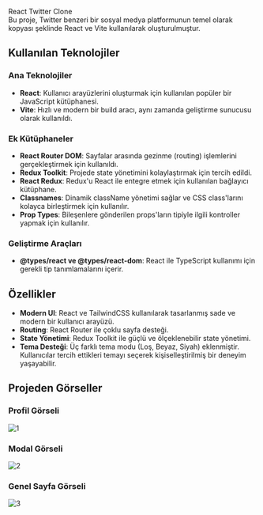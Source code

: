 React Twitter Clone  
Bu proje, Twitter benzeri bir sosyal medya platformunun temel olarak kopyası şeklinde React ve Vite kullanılarak oluşturulmuştur.

## Kullanılan Teknolojiler

### Ana Teknolojiler

- **React**: Kullanıcı arayüzlerini oluşturmak için kullanılan popüler bir JavaScript kütüphanesi.
- **Vite**: Hızlı ve modern bir build aracı, aynı zamanda geliştirme sunucusu olarak kullanıldı.

### Ek Kütüphaneler

- **React Router DOM**: Sayfalar arasında gezinme (routing) işlemlerini gerçekleştirmek için kullanıldı.
- **Redux Toolkit**: Projede state yönetimini kolaylaştırmak için tercih edildi.
- **React Redux**: Redux'u React ile entegre etmek için kullanılan bağlayıcı kütüphane.
- **Classnames**: Dinamik className yönetimi sağlar ve CSS class'larını kolayca birleştirmek için kullanılır.
- **Prop Types**: Bileşenlere gönderilen props'ların tipiyle ilgili kontroller yapmak için kullanılır.

### Geliştirme Araçları

- **@types/react ve @types/react-dom**: React ile TypeScript kullanımı için gerekli tip tanımlamalarını içerir.

## Özellikler

- **Modern UI**: React ve TailwindCSS kullanılarak tasarlanmış sade ve modern bir kullanıcı arayüzü.
- **Routing**: React Router ile çoklu sayfa desteği.
- **State Yönetimi**: Redux Toolkit ile güçlü ve ölçeklenebilir state yönetimi.
- **Tema Desteği**: Üç farklı tema modu (Loş, Beyaz, Siyah) eklenmiştir. Kullanıcılar tercih ettikleri temayı seçerek kişiselleştirilmiş bir deneyim yaşayabilir.

## Projeden Görseller

### Profil Görseli

![1](https://github.com/user-attachments/assets/7ab03b3d-3754-4f77-8cc1-1f555573c5d8)

### Modal Görseli

![2](https://github.com/user-attachments/assets/c1714249-6051-4b51-97ac-213bae6871e2)

### Genel Sayfa Görseli

![3](https://github.com/user-attachments/assets/9ae1a876-bada-416f-a30f-fac63950db97)
